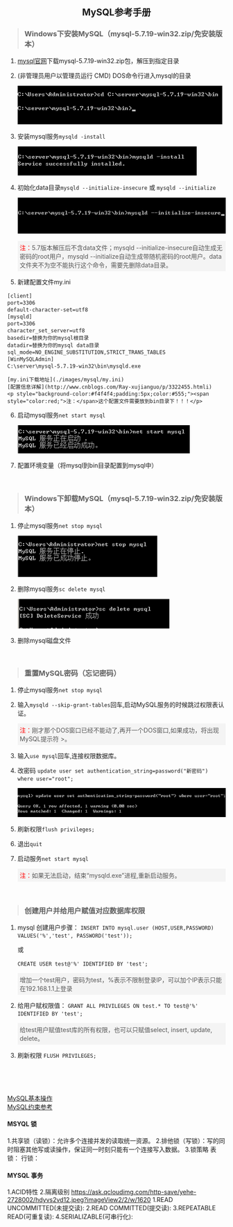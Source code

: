 ## <center>MySQL参考手册</center>

> ### Windows下安装MySQL（mysql-5.7.19-win32.zip/免安装版本）

1. [mysql官网](https://dev.mysql.com/downloads/mysql/)下载mysql-5.7.19-win32.zip包，解压到指定目录


2. (非管理员用户以管理员运行 CMD) DOS命令行进入mysql的目录

	![进入mysql的bin目录](./images/mysql/cd_path.png)

3. 安装mysql服务```mysqld -install```

	![安装mysql服务](./images/mysql/install.png)

4. 初始化data目录```mysqld --initialize-insecure``` 或 ```mysqld --initialize```

	![安装mysql服务](./images/mysql/initialize_01.png)
	
	<p style="background-color:#f4f4f4;padding:5px;color:#555;"><span style="color:red;">注：</span>5.7版本解压后不含data文件；mysqld --initialize-insecure自动生成无密码的root用户，mysqld --initialize自动生成带随机密码的root用户。data文件夹不为空不能执行这个命令，需要先删除data目录。</p>

5. 新建配置文件my.ini
```mysql
[client]
port=3306
default-character-set=utf8
[mysqld]
port=3306
character_set_server=utf8
basedir=替换为你的mysql根目录
datadir=替换为你的mysql data目录
sql_mode=NO_ENGINE_SUBSTITUTION,STRICT_TRANS_TABLES
[WinMySQLAdmin]
C:\server\mysql-5.7.19-win32\bin\mysqld.exe
```
	[my.ini下载地址](./images/mysql/my.ini)
	[配置信息详解](http://www.cnblogs.com/Ray-xujianguo/p/3322455.htmli)
	<p style="background-color:#f4f4f4;padding:5px;color:#555;"><span style="color:red;">注：</span>这个配置文件需要放到bin目录下！！！</p>


6. 启动mysql服务```net start mysql```

	![停止MySQL服务](./images/mysql/start_sc.png)

7. 配置环境变量（将mysql到bin目录配置到mysql中）


<br/>

> ### Windows下卸载MySQL（mysql-5.7.19-win32.zip/免安装版本）

1. 停止mysql服务```net stop mysql```

	![停止服务](./images/mysql/stop_sc_01.png)

2. 删除mysql服务```sc delete mysql```

	![删除服务](./images/mysql/del_sc_01.png)

3. 删除mysql磁盘文件

<br/>

> ### 重置MySQL密码（忘记密码）

1. 停止mysql服务```net stop mysql```
2. 输入```mysqld --skip-grant-tables```回车,启动MySQL服务的时候跳过权限表认证。
	<p style="background-color:#f4f4f4;padding:5px;color:#555;"><span style="color:red;">注：</span>刚才那个DOS窗口已经不能动了,再开一个DOS窗口,如果成功，将出现MySQL提示符 >。</p>

3. 输入```use mysql```回车,连接权限数据库。

4. 改密码
	```update user set authentication_string=password("新密码") where user="root";```

	![安装mysql服务](./images/mysql/update_pwd.png)

4. 刷新权限```flush privileges;```

5. 退出```quit```

5. 启动服务```net start mysql```
	<p style="background-color:#f4f4f4;padding:5px;color:#555;"><span style="color:red;">注：</span>如果无法启动，结束“mysqld.exe”进程,重新启动服务。</p>

<br/>

> ### 创建用户并给用户赋值对应数据库权限

1. mysql 创建用户步骤：
	```INSERT INTO mysql.user (HOST,USER,PASSWORD) VALUES('%','test', PASSWORD('test'));```
	
	或

	```CREATE USER test@'%' IDENTIFIED BY 'test';```

	<p style="background-color:#f4f4f4;padding:5px;color:#555;">增加一个test用户，密码为test，%表示不限制登录IP，可以加个IP表示只能在192.168.1.1上登录</p>


2. 给用户赋权限值：
	```GRANT ALL PRIVILEGES ON test.* TO test@'%' IDENTIFIED BY 'test';```
	<p style="background-color:#f4f4f4;padding:5px;color:#555;"><span style="color:red;"></span>给test用户赋值test库的所有权限，也可以只赋值select, insert, update, delete。</p>

3. 刷新权限
	```FLUSH PRIVILEGES;```


<br/>
<br/>
<br/>

 [MySQL基本操作](https://stonegh.github.io/stone/mysql_base)
 <br/>
 [MySQL约束参考](http://blog.csdn.net/a909301740/article/details/62887992)
 
 
 
 #### MSYQL 锁
 1.共享锁（读锁）：允许多个连接并发的读取统一资源。
 2.排他锁（写锁）：写的同时阻塞其他写或读操作，保证同一时刻只能有一个连接写入数据。
 3.锁策略
	表锁：
	行锁：
	
	
	
#### MYSQL 事务
1.ACID特性
2.隔离级别
	https://ask.qcloudimg.com/http-save/yehe-2728002/hdyvs2vd12.jpeg?imageView2/2/w/1620
	1.READ UNCOMMITTED(未提交读):
	2.READ COMMITTED(提交读):
	3.REPEATABLE READ(可重复读):
	4.SERIALIZABLE(可串行化):
	
	
